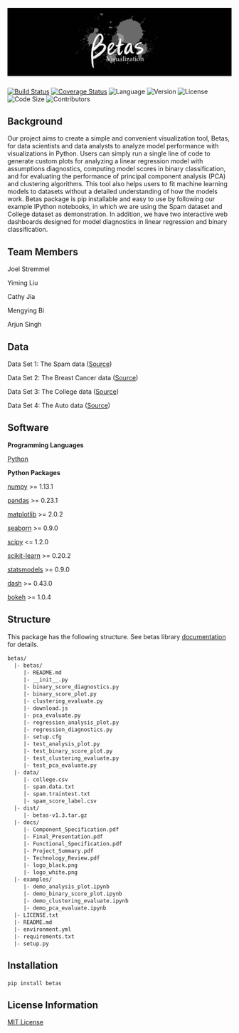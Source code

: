 ![logo](docs/logo_black.png)
###

[![Build Status](https://travis-ci.org/betas-org/betas.svg?branch=master)](https://travis-ci.org/betas-org/betas)
[![Coverage Status](https://coveralls.io/repos/github/betas-org/betas/badge.svg?branch=master&service=github)](https://coveralls.io/github/betas-org/betas?branch=master)
![Language](https://img.shields.io/badge/language-python-blue.svg)
![Version](https://img.shields.io/pypi/v/betas.svg?colorB=orange)
![License](https://img.shields.io/badge/license-MIT-9cf.svg)
![Code Size](https://img.shields.io/github/languages/code-size/betas-org/betas.svg?colorB=pink)
![Contributors](https://img.shields.io/github/contributors/betas-org/betas.svg?colorB=blueviolet)


## Background
Our project aims to create a simple and convenient visualization tool, Betas, for data scientists and data analysts to analyze model performance with visualizations in Python. Users can simply run a single line of code to generate custom plots for analyzing a linear regression model with assumptions diagnostics, computing model scores in binary classification, and for evaluating the performance of principal component analysis (PCA) and clustering algorithms. This tool also helps users to fit machine learning models to datasets without a detailed understanding of how the models work. Betas package is pip installable and easy to use by following our example IPython notebooks, in which we are using the Spam dataset and College dataset as demonstration. In addition, we have two interactive web dashboards designed for model diagnostics in linear regression and binary classification.

## Team Members
Joel Stremmel

Yiming Liu

Cathy Jia

Mengying Bi

Arjun Singh

## Data

Data Set 1: The Spam data ([Source](https://web.stanford.edu/~hastie/ElemStatLearn/))

Data Set 2: The Breast Cancer data ([Source](https://github.com/scikit-learn/scikit-learn/tree/master/sklearn/datasets/data))

Data Set 3: The College data ([Source](http://www-bcf.usc.edu/~gareth/ISL/))

Data Set 4: The Auto data ([Source](http://www-bcf.usc.edu/~gareth/ISL/))

## Software

**Programming Languages**

[Python](https://www.python.org)

**Python Packages**

[numpy](http://www.numpy.org) >= 1.13.1

[pandas](https://pandas.pydata.org) >= 0.23.1

[matplotlib](https://matplotlib.org) >= 2.0.2

[seaborn](https://seaborn.pydata.org) >= 0.9.0

[scipy](http://scipy.github.io/devdocs/) <= 1.2.0

[scikit-learn](https://scikit-learn.org) >= 0.20.2

[statsmodels](https://www.statsmodels.org) >= 0.9.0

[dash](https://dash.plot.ly) >= 0.43.0

[bokeh](https://bokeh.pydata.org) >= 1.0.4

## Structure
This package has the following structure. See betas library [documentation](https://github.com/betas-org/betas/blob/master/betas/README.md) for details.

```
betas/
  |- betas/
     |- README.md
     |- __init__.py
     |- binary_score_diagnostics.py
     |- binary_score_plot.py
     |- clustering_evaluate.py
     |- download.js
     |- pca_evaluate.py
     |- regression_analysis_plot.py
     |- regression_diagnostics.py
     |- setup.cfg
     |- test_analysis_plot.py
     |- test_binary_score_plot.py
     |- test_clustering_evaluate.py
     |- test_pca_evaluate.py
  |- data/
     |- college.csv
     |- spam.data.txt
     |- spam.traintest.txt
     |- spam_score_label.csv
  |- dist/
     |- betas-v1.3.tar.gz
  |- docs/
     |- Component_Specification.pdf
     |- Final_Presentation.pdf
     |- Functional_Specification.pdf
     |- Project_Summary.pdf
     |- Technology_Review.pdf
     |- logo_black.png
     |- logo_white.png
  |- examples/
     |- demo_analysis_plot.ipynb
     |- demo_binary_score_plot.ipynb
     |- demo_clustering_evaluate.ipynb
     |- demo_pca_evaluate.ipynb
  |- LICENSE.txt
  |- README.md
  |- environment.yml
  |- requirements.txt
  |- setup.py
```

## Installation
`pip install betas`

## License Information

[MIT License](https://github.com/betas-org/betas/blob/master/LICENSE.txt)
